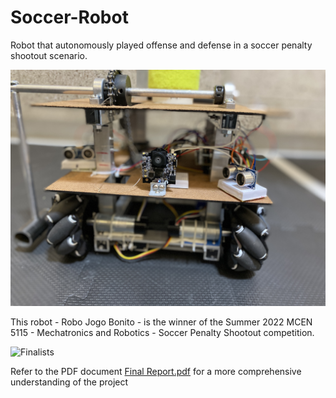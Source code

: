 # Soccer-Robot
Robot that autonomously played offense and defense in a soccer penalty shootout scenario.

![Robo Image](https://github.com/hese1175/Soccer-Robot/blob/main/Images%20and%20Videos/Robot.JPG)

This robot - Robo Jogo Bonito - is the winner of the Summer 2022 MCEN 5115 - Mechatronics and Robotics - Soccer Penalty Shootout competition. 

![Finalists](https://github.com/hese1175/Soccer-Robot/blob/main/Images%20and%20Videos/Finalists.JPG)

Refer to the PDF document [Final Report.pdf](https://github.com/hese1175/Soccer-Robot/raw/main/Final%20Report.pdf) for a more comprehensive understanding of the project
